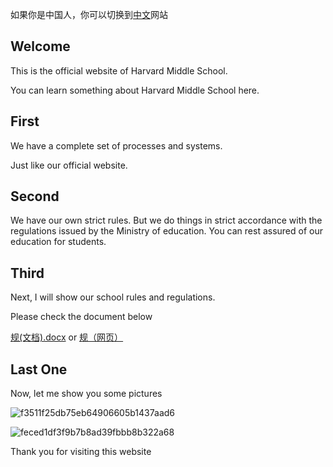 如果你是中国人，你可以切换到[中文](https://nzw0906.github.io/1/)网站 




## Welcome
This is the official website of Harvard Middle School.

You can learn something about Harvard Middle School here.

## First 
We have a complete set of processes and systems.

Just like our official website.

## Second
We have our own strict rules.
But we do things in strict accordance with the regulations issued by the Ministry of education. You can rest assured of our education for students.

## Third 
Next, I will show our school rules and regulations.

Please check the document below

[规(文档).docx](https://github.com/Nzw0906/0/files/8378560/default.docx) or [规（网页）](https://stmarysstclairorg-my.sharepoint.com/:w:/g/personal/qe2113_office-365_works/ESD1dGP-g-RLkwoYZIsGSb0B1LaMjfcf8O9QaZqLp0viFA?e=lRhpgk)

## Last One
Now, let me show you some pictures


![f3511f25db75eb64906605b1437aad6](https://user-images.githubusercontent.com/91320006/160787993-106df689-4e48-4f4d-a4db-ec489f1c36fa.png)



![feced1df3f9b7b8ad39fbbb8b322a68](https://user-images.githubusercontent.com/91320006/160788022-a30d59af-7b9a-4f9c-ad2e-f9c9db1818c1.png)









Thank you for visiting this website


